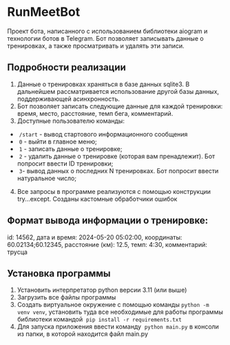 # RunMeetBot
Проект бота, написанного с использованием библиотеки aiogram и технологии ботов в Telegram. Бот позволяет записывать данные о тренировках, а также просматривать и удалять эти записи.
## Подробности реализации
1) Данные о тренировках храняться в базе данных sqlite3. В дальнейшем рассматривается использование другой базы данных, поддерживающей асинхронность.
2) Бот позволяет записать следующие данные для каждой тренировки: время, место, расстояние, темп бега, комментарий.
3) Доступные пользователю команды:
*  `/start` - вывод стартового информационного сообщения
*  `0` - выйти в главное меню; 
*  `1` - записать данные о тренировке;
*  `2` - удалить данные о тренировке (которая вам пренадлежит). Бот попросит ввести ID тренировки;
*  `3`- вывод данных о последних N тренировках. Бот попросит ввести натуральное число;
4) Все запросы в программе реализуются с помощью конструкции try...except. Созданы кастомные обработчики ошибок

## Формат вывода информации о тренировке:

id: 14562, дата и время: 2024-05-20 05:02:00, координаты: 60.02134;60.12345, расстояние (км): 12.5, темп: 4:30, комментарий: трусца

## Установка программы
1) Установить интерпретатор python версии 3.11 (или выше)
2) Загрузить все файлы программы
3) Создать виртуальное окружение с помощью команды `python -m venv venv`, установить туда все необходимые для работы программы библиотеки командой  `pip install -r requirements.txt`
4) Для запуска приложения ввести команду  `python main.py` в консоли из папки, в которой находится файл main.py
